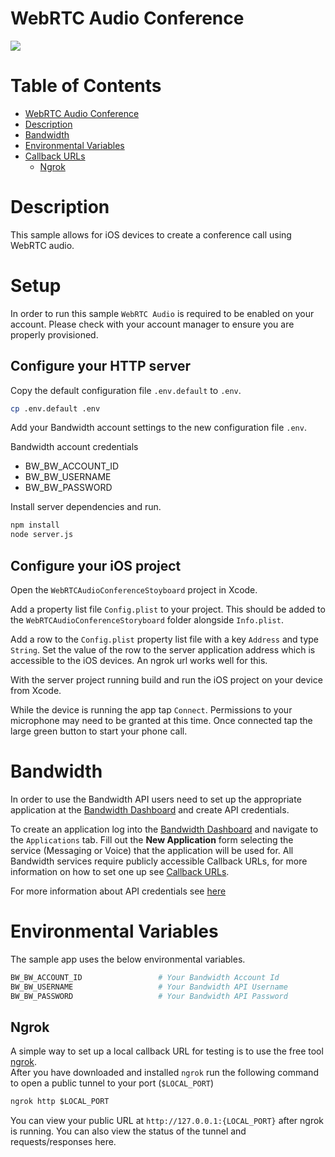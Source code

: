 # WebRTC Audio Conference
<a href="http://dev.bandwidth.com"><img src="https://s3.amazonaws.com/bwdemos/BW-VMP.png"/></a>
</div>

 # Table of Contents

<!-- TOC -->

- [WebRTC Audio Conference](#webrtc-audio-conference)
- [Description](#description)
- [Bandwidth](#bandwidth)
- [Environmental Variables](#environmental-variables)
- [Callback URLs](#callback-urls)
    - [Ngrok](#ngrok)

<!-- /TOC -->

# Description
This sample allows for iOS devices to create a conference call using WebRTC audio.

# Setup

In order to run this sample `WebRTC Audio` is required to be enabled on your account. Please check with your account manager to ensure you are properly provisioned.

## Configure your HTTP server

Copy the default configuration file `.env.default` to `.env`.

```bash
cp .env.default .env
```

Add your Bandwidth account settings to the new configuration file `.env`.

Bandwidth account credentials
- BW_BW_ACCOUNT_ID
- BW_BW_USERNAME
- BW_BW_PASSWORD

Install server dependencies and run.

```bash
npm install
node server.js
```

## Configure your iOS project

Open the `WebRTCAudioConferenceStoyboard` project in Xcode.

Add a property list file `Config.plist` to your project. This should be added to the `WebRTCAudioConferenceStoryboard` folder alongside `Info.plist`.

Add a row to the `Config.plist` property list file with a key `Address` and type `String`. Set the value of the row to the server application address which is accessible to the iOS devices. An ngrok url works well for this.

With the server project running build and run the iOS project on your device from Xcode.

While the device is running the app tap `Connect`. Permissions to your microphone may need to be granted at this time. Once connected tap the large green button to start your phone call.

# Bandwidth

In order to use the Bandwidth API users need to set up the appropriate application at the [Bandwidth Dashboard](https://dashboard.bandwidth.com/) and create API credentials.

To create an application log into the [Bandwidth Dashboard](https://dashboard.bandwidth.com/) and navigate to the `Applications` tab.  Fill out the **New Application** form selecting the service (Messaging or Voice) that the application will be used for.  All Bandwidth services require publicly accessible Callback URLs, for more information on how to set one up see [Callback URLs](#callback-urls).

For more information about API credentials see [here](https://dev.bandwidth.com/guides/accountCredentials.html#top)

# Environmental Variables
The sample app uses the below environmental variables.
```sh
BW_BW_ACCOUNT_ID                 # Your Bandwidth Account Id
BW_BW_USERNAME                   # Your Bandwidth API Username
BW_BW_PASSWORD                   # Your Bandwidth API Password
```

## Ngrok

A simple way to set up a local callback URL for testing is to use the free tool [ngrok](https://ngrok.com/).  
After you have downloaded and installed `ngrok` run the following command to open a public tunnel to your port (`$LOCAL_PORT`)
```cmd
ngrok http $LOCAL_PORT
```
You can view your public URL at `http://127.0.0.1:{LOCAL_PORT}` after ngrok is running.  You can also view the status of the tunnel and requests/responses here.
